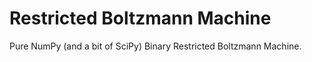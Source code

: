 # Restricted Boltzmann Machine
Pure NumPy (and a bit of SciPy) Binary Restricted Boltzmann Machine.
